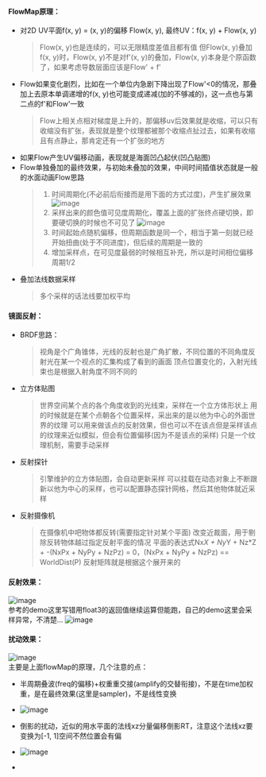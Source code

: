 #### FlowMap原理：
- 对2D UV平面f(x, y) = (x, y)的偏移 Flow(x, y), 最终UV：f(x, y) + Flow(x, y)  
  > Flow(x, y)也是连续的，可以无限精度差值且都有值
  > 但Flow(x, y)叠加f(x, y)时，Flow(x, y)不是对f'(x, y)的叠加，Flow(x, y)本身是个原函数了，如果考虑导数层面应该是Flow' + f'
- Flow如果变化剧烈，比如在一个单位内急剧下降出现了Flow'<0的情况，那叠加上去原本单调递增的f(x, y)也可能变成递减(加的不够减的)，这一点也与第二点的f'和Flow'一致
  > Flow上相关点相对梯度是上升的，那偏移uv后效果就是收缩，可以只有收缩没有扩张，表现就是整个纹理都被那个收缩点扯过去，如果有收缩且有点静止，那肯定还有一个扩张的地方
- 如果Flow产生UV偏移动画，表现就是海面凹凸起伏(凹凸贴图)
- Flow单独叠加的最终效果，与初始未叠加的效果，中间时间插值状态就是一般的水面动画Flow思路
  > 1. 时间周期化(不必前后衔接而是用下面的方式过度)，产生扩展效果
  > ![image](https://github.com/user-attachments/assets/99bba697-ff7a-43c2-b178-b9fa86237ed0)
  > 2. 采样出来的颜色值可见度周期化，覆盖上面的扩张终点硬切换，即要硬切换的时候也不可见了
  > ![image](https://github.com/user-attachments/assets/e8547422-7e84-4538-8f53-b818841c06f9)
  > 3. 时间起始点随机偏移，但周期函数是同一个，相当于第一刻就已经开始扭曲(处于不同进度)，但后续的周期是一致的
  > 4. 增加采样点，在可见度最弱的时候相互补充，所以是时间相位偏移周期1/2
- 叠加法线数据采样
  > 多个采样的话法线要加权平均

#### 镜面反射：
- BRDF思路：
  > 视角是个广角锥体，光线的反射也是广角扩散，不同位置的不同角度反射光在某一个视点的汇集构成了看到的画面
  > 顶点位置变化的，入射光线束也是根据入射角度不同不同的
- 立方体贴图
  > 世界空间某个点的各个角度收到的光线束，采样在一个立方体形状上
  > 用的时候就是在某个点朝各个位置采样，采出来的是以他为中心的外面世界的纹理
  > 可以用来做该点的反射效果，但也可以不在该点但是采样该点的纹理来近似模拟，但会有位置偏移(因为不是该点的采样)
  > 只是一个纹理机制，需要手动采样
- 反射探针
  > 引擎维护的立方体贴图，会自动更新采样
  > 可以挂载在动态对象上不断跟新以他为中心的采样，也可以配置静态探针网格，然后其他物体就近采样
- 反射摄像机
  > 在摄像机中吧物体都反转(需要指定针对某个平面)
  > 改变近裁面，用于剔除反转物体越过指定反射平面的情况
  > 平面的表达式Nx*X + Ny*Y + Nz*Z + -(NxPx + NyPy + NzPz) = 0，(NxPx + NyPy + NzPz) == WorldDist(P)
  > 反射矩阵就是根据这个展开来的

#### 反射效果：
![image](https://github.com/user-attachments/assets/09ebfd36-1560-4917-b34f-626f7c26bed0)  
参考的demo这里写错用float3的返回值继续运算但能跑，自己的demo这里会采样异常，不清楚...
![image](https://github.com/user-attachments/assets/ccdaa84b-9d10-4bf4-820f-52d3143f085c)

#### 扰动效果：
![image](https://github.com/user-attachments/assets/488e143d-8a27-48c6-808a-9293c117355b)  
主要是上面flowMap的原理，几个注意的点：
- 半周期叠波(freq的偏移)+权重重交接(amplify的交替衔接)，不是在time加权重，是在最终效果(这里是sampler)，不是线性变换
- ![image](https://github.com/user-attachments/assets/d3032d4c-cb5d-4b39-8527-7a574d84f9b6)

- 倒影的扰动，近似的用水平面的法线xz分量偏移倒影RT，注意这个法线xz要变换为[-1, 1]空间不然位置会有偏
- ![image](https://github.com/user-attachments/assets/03173831-c77e-4aff-918b-f44624e9d084)


- 


